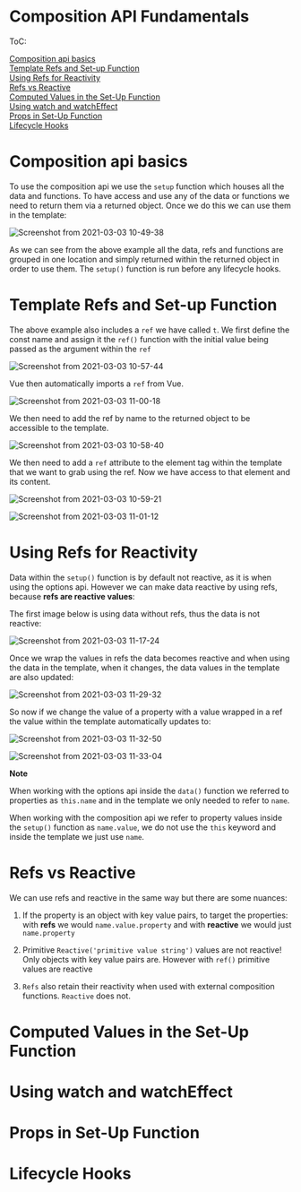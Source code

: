 # Composition API Fundamentals

ToC:

[Composition api basics](#Composition-api-basics)<br>
[Template Refs and Set-up Function](#Template-Refs-and-Set-up-Function)<br>
[Using Refs for Reactivity](#Using-Refs-for-Reactivity)<br>
[Refs vs Reactive](#Refs-vs-Reactive)<br>
[Computed Values in the Set-Up Function](#Computed-Values-in-the-Set-Up-Function)<br>
[Using watch and watchEffect](#Using-watch-and-watchEffect)<br>
[Props in Set-Up Function](#Props-in-Set-Up-Function)<br>
[Lifecycle Hooks](#Lifecycle-Hooks)<br>


# Composition api basics
To use the composition api we use the `setup` function which houses all the data and functions.  To have access and use any of the data or functions we need to return them via a returned object.  Once we do this we can use them in the template:  

![Screenshot from 2021-03-03 10-49-38](https://user-images.githubusercontent.com/73107656/109794821-2b228100-7c0e-11eb-9360-5a3d09e70d5a.png)

As we can see from the above example all the data, refs and functions are grouped in one location and simply returned within the returned object in order to use them. 
The `setup()` function is run before any lifecycle hooks.
 
# Template Refs and Set-up Function
The above example also includes a `ref` we have called `t`.  We first define the const name and assign it the `ref()` function with the initial value being passed as the argument within the `ref`

![Screenshot from 2021-03-03 10-57-44](https://user-images.githubusercontent.com/73107656/109795791-4c37a180-7c0f-11eb-8376-02d8b3d2561c.png)

Vue then automatically imports a `ref` from Vue.

![Screenshot from 2021-03-03 11-00-18](https://user-images.githubusercontent.com/73107656/109796100-a89ac100-7c0f-11eb-88df-e70af2574813.png)

We then need to add the ref by name to the returned object to be accessible to the template.

![Screenshot from 2021-03-03 10-58-40](https://user-images.githubusercontent.com/73107656/109795906-6d988d80-7c0f-11eb-9bc6-dfa53399df96.png)

We then need to add a `ref` attribute to the element tag within the template that we want to grab using the ref. Now we have access to that element and its content. 

![Screenshot from 2021-03-03 10-59-21](https://user-images.githubusercontent.com/73107656/109795991-8608a800-7c0f-11eb-841f-747c041f406e.png)

![Screenshot from 2021-03-03 11-01-12](https://user-images.githubusercontent.com/73107656/109796222-c9631680-7c0f-11eb-8957-db47abd9b250.png)

# Using Refs for Reactivity
Data within the `setup()` function is by default not reactive, as it is when using the options api.  However we can make data reactive by using refs, because **refs are reactive values**:

The first image below is using data without refs, thus the data is not reactive:

![Screenshot from 2021-03-03 11-17-24](https://user-images.githubusercontent.com/73107656/109797944-0c25ee00-7c12-11eb-83bf-afadfbd389a0.png)

Once we wrap the values in refs the data becomes reactive and when using the data in the template, when it changes, the data values in the template are also updated:

![Screenshot from 2021-03-03 11-29-32](https://user-images.githubusercontent.com/73107656/109799261-bc482680-7c13-11eb-99c7-402d7c457743.png)

So now if we change the value of a property with a value wrapped in a ref the value within the template automatically updates to:

![Screenshot from 2021-03-03 11-32-50](https://user-images.githubusercontent.com/73107656/109799705-3d9fb900-7c14-11eb-92cf-def200640c6e.png)

![Screenshot from 2021-03-03 11-33-04](https://user-images.githubusercontent.com/73107656/109799709-3f697c80-7c14-11eb-95c0-ffdad37098f6.png)

**Note** 

When working with the options api inside the `data()` function we referred to properties as `this.name` and in the template we only needed to refer to `name`. 

When working with the composition api we refer to property values inside the `setup()` function as `name.value`, we do not use the `this` keyword and inside the template we just use `name`.

# Refs vs Reactive
We can use refs and reactive in the same way but there are some nuances:

1. If the property is an object with key value pairs, to target the properties: with **refs** we would `name.value.property` and with **reactive** we would just `name.property`

2. Primitive `Reactive('primitive value string')` values are not reactive! Only objects with key value pairs are.  However with `ref()` primitive values are reactive

3. `Refs` also retain their reactivity when used with external composition functions.  `Reactive` does not.

# Computed Values in the Set-Up Function




# Using watch and watchEffect

# Props in Set-Up Function

# Lifecycle Hooks